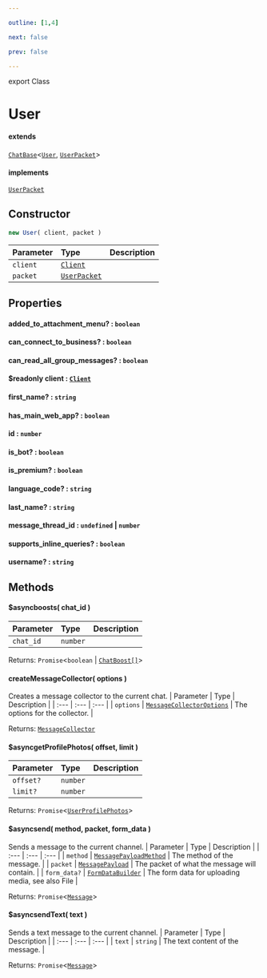 ```yaml
---

outline: [1,4]

next: false

prev: false

---
```


export Class
# User
#### extends
 [`ChatBase`](./ChatBase.md)\<[`User`](./User.md), [`UserPacket`](../interfaces/UserPacket.md)\>
#### implements
 [`UserPacket`](../interfaces/UserPacket.md)

## Constructor
 ```ts
 new User( client, packet )
 ```
 
 | Parameter | Type | Description |
| :--- | :--- | :--- |
| `client` | [`Client`](./Client.md) | |
| `packet` | [`UserPacket`](../interfaces/UserPacket.md) | |

## Properties

#### added_to_attachment_menu? : `boolean`

#### can_connect_to_business? : `boolean`

#### can_read_all_group_messages? : `boolean`

#### $readonly client : [`Client`](./Client.md)

#### first_name? : `string`

#### has_main_web_app? : `boolean`

#### id : `number`

#### is_bot? : `boolean`

#### is_premium? : `boolean`

#### language_code? : `string`

#### last_name? : `string`

#### message_thread_id : `undefined` \| `number`

#### supports_inline_queries? : `boolean`

#### username? : `string`

## Methods

#### $asyncboosts( chat_id )

| Parameter | Type | Description |
| :--- | :--- | :--- |
| `chat_id` | `number` | |

Returns: `Promise`\<`boolean` \| [`ChatBoost[]`](./ChatBoost.md)\>

#### createMessageCollector( options )
Creates a message collector to the current chat.
| Parameter | Type | Description |
| :--- | :--- | :--- |
| `options` | [`MessageCollectorOptions`](../interfaces/MessageCollectorOptions.md) | The options for the collector. |

Returns: [`MessageCollector`](./MessageCollector.md)

#### $asyncgetProfilePhotos( offset, limit )

| Parameter | Type | Description |
| :--- | :--- | :--- |
| `offset?` | `number` | |
| `limit?` | `number` | |

Returns: `Promise`\<[`UserProfilePhotos`](../interfaces/UserProfilePhotos.md)\>

#### $asyncsend( method, packet, form_data )
Sends a message to the current channel.
| Parameter | Type | Description |
| :--- | :--- | :--- |
| `method` | [`MessagePayloadMethod`](../enumerations/MessagePayloadMethod.md) | The method of the message. |
| `packet` | [`MessagePayload`](../type-aliases/MessagePayload.md) | The packet of what the message will contain. |
| `form_data?` | [`FormDataBuilder`](./FormDataBuilder.md) | The form data for uploading media, see also File |

Returns: `Promise`\<[`Message`](./Message.md)\>

#### $asyncsendText( text )
Sends a text message to the current channel.
| Parameter | Type | Description |
| :--- | :--- | :--- |
| `text` | `string` | The text content of the message. |

Returns: `Promise`\<[`Message`](./Message.md)\>

